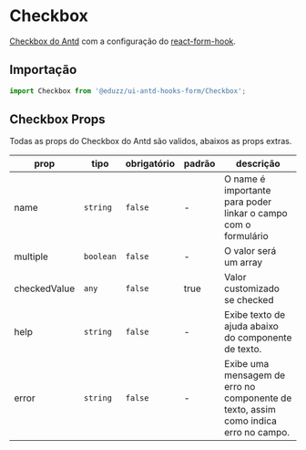 # Checkbox

[Checkbox do Antd](https://ant.design/components/Checkbox/) com a
configuração do [react-form-hook](https://react-hook-form.com).

## Importação

```js
import Checkbox from '@eduzz/ui-antd-hooks-form/Checkbox';
```

## Checkbox Props

Todas as props do Checkbox do Antd são validos, abaixos as props extras.

| prop         | tipo      | obrigatório | padrão | descrição                                                                           |
| ------------ | --------- | ----------- | ------ | ----------------------------------------------------------------------------------- |
| name         | `string`  | `false`     | -      | O name é importante para poder linkar o campo com o formulário                      |
| multiple     | `boolean` | `false`     | -      | O valor será um array                                                               |
| checkedValue | `any`     | `false`     | true   | Valor customizado se checked                                                        |
| help         | `string`  | `false`     | -      | Exibe texto de ajuda abaixo do componente de texto.                                 |
| error        | `string`  | `false`     | -      | Exibe uma mensagem de erro no componente de texto, assim como indica erro no campo. |
